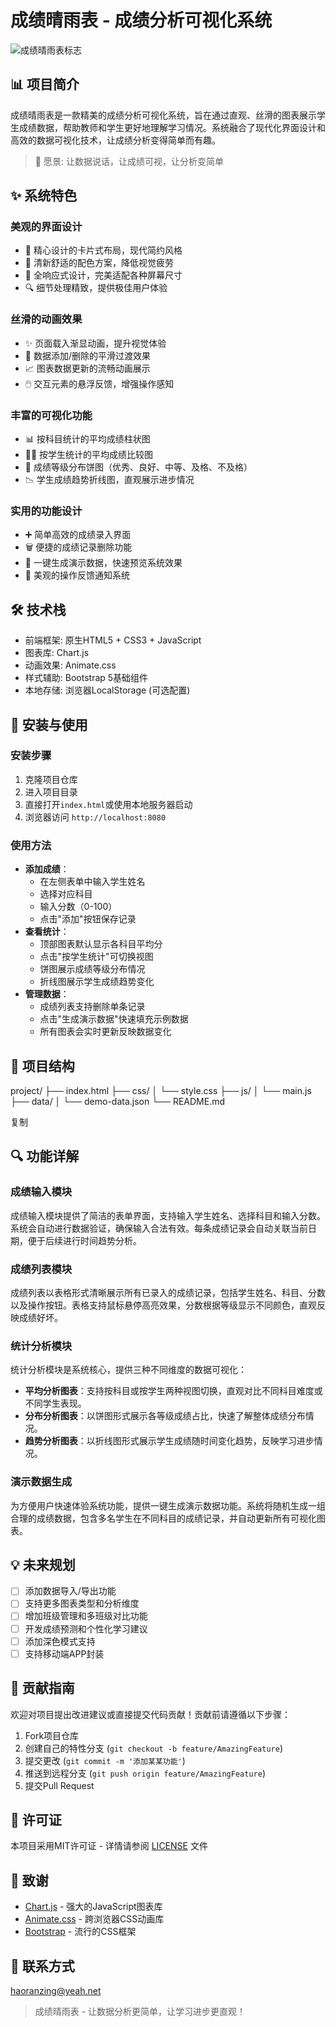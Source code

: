 # 成绩晴雨表 - 成绩分析可视化系统

![成绩晴雨表标志](logo.png)

## 📊 项目简介

成绩晴雨表是一款精美的成绩分析可视化系统，旨在通过直观、丝滑的图表展示学生成绩数据，帮助教师和学生更好地理解学习情况。系统融合了现代化界面设计和高效的数据可视化技术，让成绩分析变得简单而有趣。

> 📌 愿景: 让数据说话，让成绩可视，让分析变简单

## ✨ 系统特色

### 美观的界面设计
- 🎨 精心设计的卡片式布局，现代简约风格
- 🌈 清新舒适的配色方案，降低视觉疲劳
- 📱 全响应式设计，完美适配各种屏幕尺寸
- 🔍 细节处理精致，提供极佳用户体验

### 丝滑的动画效果
- ✨ 页面载入渐显动画，提升视觉体验
- 🔄 数据添加/删除的平滑过渡效果
- 📈 图表数据更新的流畅动画展示
- 🖱️ 交互元素的悬浮反馈，增强操作感知

### 丰富的可视化功能
- 📊 按科目统计的平均成绩柱状图
- 👨‍🎓 按学生统计的平均成绩比较图
- 🥧 成绩等级分布饼图（优秀、良好、中等、及格、不及格）
- 📉 学生成绩趋势折线图，直观展示进步情况

### 实用的功能设计
- ➕ 简单高效的成绩录入界面
- 🗑️ 便捷的成绩记录删除功能
- 🧪 一键生成演示数据，快速预览系统效果
- 🔔 美观的操作反馈通知系统

## 🛠️ 技术栈
- 前端框架: 原生HTML5 + CSS3 + JavaScript
- 图表库: Chart.js
- 动画效果: Animate.css
- 样式辅助: Bootstrap 5基础组件
- 本地存储: 浏览器LocalStorage (可选配置)

## 📲 安装与使用

### 安装步骤
1. 克隆项目仓库
2. 进入项目目录
3. 直接打开`index.html`或使用本地服务器启动
4. 浏览器访问 `http://localhost:8080`

### 使用方法
- **添加成绩**：
  - 在左侧表单中输入学生姓名
  - 选择对应科目
  - 输入分数（0-100）
  - 点击"添加"按钮保存记录
- **查看统计**：
  - 顶部图表默认显示各科目平均分
  - 点击"按学生统计"可切换视图
  - 饼图展示成绩等级分布情况
  - 折线图展示学生成绩趋势变化
- **管理数据**：
  - 成绩列表支持删除单条记录
  - 点击"生成演示数据"快速填充示例数据
  - 所有图表会实时更新反映数据变化

## 📁 项目结构
project/
├── index.html
├── css/
│ └── style.css
├── js/
│ └── main.js
├── data/
│ └── demo-data.json
└── README.md

复制

## 🔍 功能详解

### 成绩输入模块
成绩输入模块提供了简洁的表单界面，支持输入学生姓名、选择科目和输入分数。系统会自动进行数据验证，确保输入合法有效。每条成绩记录会自动关联当前日期，便于后续进行时间趋势分析。

### 成绩列表模块
成绩列表以表格形式清晰展示所有已录入的成绩记录，包括学生姓名、科目、分数以及操作按钮。表格支持鼠标悬停高亮效果，分数根据等级显示不同颜色，直观反映成绩好坏。

### 统计分析模块
统计分析模块是系统核心，提供三种不同维度的数据可视化：
- **平均分析图表**：支持按科目或按学生两种视图切换，直观对比不同科目难度或不同学生表现。
- **分布分析图表**：以饼图形式展示各等级成绩占比，快速了解整体成绩分布情况。
- **趋势分析图表**：以折线图形式展示学生成绩随时间变化趋势，反映学习进步情况。

### 演示数据生成
为方便用户快速体验系统功能，提供一键生成演示数据功能。系统将随机生成一组合理的成绩数据，包含多名学生在不同科目的成绩记录，并自动更新所有可视化图表。

## 💡 未来规划
- [ ] 添加数据导入/导出功能
- [ ] 支持更多图表类型和分析维度
- [ ] 增加班级管理和多班级对比功能
- [ ] 开发成绩预测和个性化学习建议
- [ ] 添加深色模式支持
- [ ] 支持移动端APP封装

## 📝 贡献指南
欢迎对项目提出改进建议或直接提交代码贡献！贡献前请遵循以下步骤：
1. Fork项目仓库
2. 创建自己的特性分支 (`git checkout -b feature/AmazingFeature`)
3. 提交更改 (`git commit -m '添加某某功能'`)
4. 推送到远程分支 (`git push origin feature/AmazingFeature`)
5. 提交Pull Request

## 📜 许可证
本项目采用MIT许可证 - 详情请参阅 [LICENSE](LICENSE) 文件

## 🤝 致谢
- [Chart.js](https://www.chartjs.org/) - 强大的JavaScript图表库
- [Animate.css](https://animate.style/) - 跨浏览器CSS动画库
- [Bootstrap](https://getbootstrap.com/) - 流行的CSS框架

## 📧 联系方式
haoranzing@yeah.net

> 成绩晴雨表 - 让数据分析更简单，让学习进步更直观！
